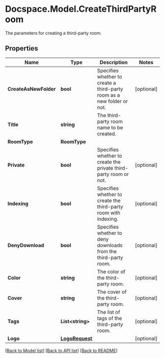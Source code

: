 # Docspace.Model.CreateThirdPartyRoom
The parameters for creating a third-party room.

## Properties

Name | Type | Description | Notes
------------ | ------------- | ------------- | -------------
**CreateAsNewFolder** | **bool** | Specifies whether to create a third-party room as a new folder or not. | [optional] 
**Title** | **string** | The third-party room name to be created. | 
**RoomType** | **RoomType** |  | 
**Private** | **bool** | Specifies whether to create the private third-party room or not. | [optional] 
**Indexing** | **bool** | Specifies whether to create the third-party room with indexing. | [optional] 
**DenyDownload** | **bool** | Specifies whether to deny downloads from the third-party room. | [optional] 
**Color** | **string** | The color of the third-party room. | [optional] 
**Cover** | **string** | The cover of the third-party room. | [optional] 
**Tags** | **List&lt;string&gt;** | The list of tags of the third-party room. | [optional] 
**Logo** | [**LogoRequest**](LogoRequest.md) |  | [optional] 

[[Back to Model list]](../README.md#documentation-for-models) [[Back to API list]](../README.md#documentation-for-api-endpoints) [[Back to README]](../README.md)

